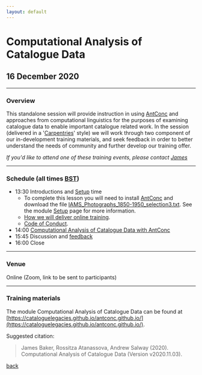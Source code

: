 ```yaml
---
layout: default
---
```


# Computational Analysis of Catalogue Data

## 16 December 2020

______
### Overview

This standalone session will provide instruction in using [AntConc](http://www.laurenceanthony.net/software/antconc/) and approaches from computational linguistics for the purposes of examining catalogue data to enable important catalogue related work. In the session (delivered in a '[Carpentries](https://carpentries.org/)' style) we will work through two component of our in-development training materials, and seek feedback in order to better understand the needs of community and further develop our training offer.

*If you'd like to attend one of these training events, please contact [James](http://www.sussex.ac.uk/profiles/371022)*

______
### Schedule (all times [BST](https://www.timeanddate.com/worldclock/fixedtime.html?iso=20200709T1330))

- 13:30 Introductions and [Setup](https://cataloguelegacies.github.io/antconc.github.io/setup.html) time
	- To complete this lesson you will need to install [AntConc](http://www.laurenceanthony.net/software/antconc/) and download the file [IAMS_Photographs_1850-1950_selection3.txt](https://github.com/CatalogueLegacies/antconc.github.io/blob/gh-pages/data/IAMS_Photographs_1850-1950_selection3.txt). See the module [Setup](https://cataloguelegacies.github.io/antconc.github.io/setup.html) page for more information.
	- [How we will deliver online training](https://github.com/CatalogueLegacies/antconc.github.io/issues/28).
	- [Code of Conduct](https://cataloguelegacies.github.io/coc).
- 14:00 [Computational Analysis of Catalogue Data with AntConc](https://cataloguelegacies.github.io/antconc.github.io)
- 15:45 Discussion and [feedback](https://docs.google.com/forms/d/e/1FAIpQLSdthDyMEAmiL5uY2GTov5OSKSw4HbpBN2A_-LbCOHDkbwVaKQ/viewform)
- 16:00 Close

______
### Venue

Online (Zoom, link to be sent to participants)

______
### Training materials

The module Computational Analysis of Catalogue Data can be found at [https://cataloguelegacies.github.io/antconc.github.io/](https://cataloguelegacies.github.io/antconc.github.io/).

Suggested citation:

> James Baker, Rossitza Atanassova, Andrew Salway (2020). Computational Analysis of Catalogue Data (Version v2020.11.03). 

[back](./)
